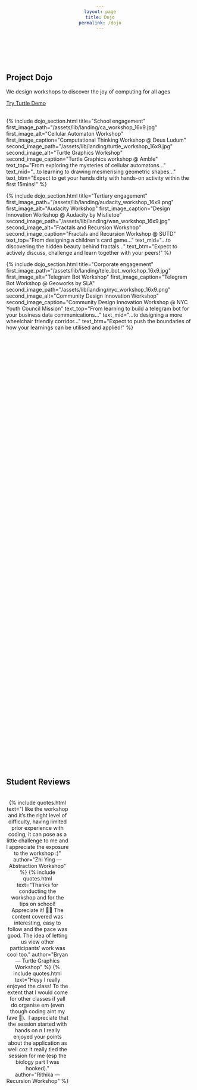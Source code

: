 ```yaml
---
layout: page
title: Dojo
permalink: /dojo
---
```

<br>
<br>
<br>
<br>

<h2>Project Dojo</h2>
<p>We design workshops to discover the joy of computing for all ages</p>
<a href="https://dojo.paperland.in/" class="paper-btn">Try Turtle Demo</a>

<br>
<br>

{% include dojo_section.html 
    title="School engagement"
    first_image_path="/assets/lib/landing/ca_workshop_16x9.jpg"
    first_image_alt="Cellular Automaton Workshop" 
    first_image_caption="Computational Thinking Workshop @ Deus Ludum"
    second_image_path="/assets/lib/landing/turtle_workshop_16x9.jpg"
    second_image_alt="Turtle Graphics Workshop"
    second_image_caption="Turtle Graphics workshop @ Amble"
    text_top="From exploring the mysteries of cellular automatons..."
    text_mid="...to learning to drawing mesmerising geometric shapes..."
    text_btm="Expect to get your hands dirty with hands-on activity within the first 15mins!"
%}

{% include dojo_section.html 
    title="Tertiary engagement"
    first_image_path="/assets/lib/landing/audacity_workshop_16x9.png"
    first_image_alt="Audacity Workshop" 
    first_image_caption="Design Innovation Workshop @ Audacity by Mistletoe"
    second_image_path="/assets/lib/landing/wan_workshop_16x9.jpg"
    second_image_alt="Fractals and Recursion Workshop"
    second_image_caption="Fractals and Recursion Workshop @ SUTD"
    text_top="From designing a children's card game..."
    text_mid="...to discovering the hidden beauty behind fractals..."
    text_btm="Expect to actively discuss, challenge and learn together with your peers!"
%}

{% include dojo_section.html 
    title="Corporate engagement"
    first_image_path="/assets/lib/landing/tele_bot_workshop_16x9.jpg"
    first_image_alt="Telegram Bot Workshop" 
    first_image_caption="Telegram Bot Workshop @ Geoworks by SLA"
    second_image_path="/assets/lib/landing/nyc_workshop_16x9.png"
    second_image_alt="Community Design Innovation Workshop"
    second_image_caption="Community Design Innovation Workshop @ NYC Youth Council Mission"
    text_top="From learning to build a telegram bot for your business data communications..."
    text_mid="...to designing a more wheelchair friendly corridor..."
    text_btm="Expect to push the boundaries of how your learnings can be utilised and applied!"
%}

<section>
    <h2>Student Reviews</h2>
    <br>
    <div class="grid-container">
        {% include quotes.html 
            text="I like the workshop and it’s the right level of difficulty, having limited prior experience with coding, it can pose as a little challenge to me and I appreciate the exposure to the workshop :)"
            author="Zhi Ying &mdash; Abstraction Workshop"
        %}
        {% include quotes.html 
            text="Thanks for conducting the workshop and for the tips on school! Appreciate it! 🙏🏻
            The content covered was interesting, easy to follow and the pace was good. The idea of letting us view other participants’ work was cool too."
            author="Bryan &mdash; Turtle Graphics Workshop"
        %}
        {% include quotes.html 
            text="Heyy I really enjoyed the class! To the extent that I would come for other classes if yall do organise em (even though coding aint my fave 👀). 
            I appreciate that the session started with hands on n I really enjoyed your points about the application as well coz it really tied the session for me (esp the biology part I was hooked)."
            author="Rithika &mdash; Recursion Workshop"
        %}
    </div>
</section>


<style>
    div {
        text-align: center;
    }

    div > h1 {
        font-size: xx-large;
    }

    section {
        margin: 30vh 0;
    }

    .grid-container {
      display: grid;
      grid-template-columns: repeat(3, 1fr); /* 3 columns on larger screens */
      
      @media (max-width: 768px) {
        grid-template-columns: 1fr; /* 1 column on smaller screens */
        row-gap: 10vh;
      }
    }

    .grid-item {
      background-color: #3498db;
      text-align: center;
      font-size: 20rem;
      border-radius: 10px;
    }
</style>